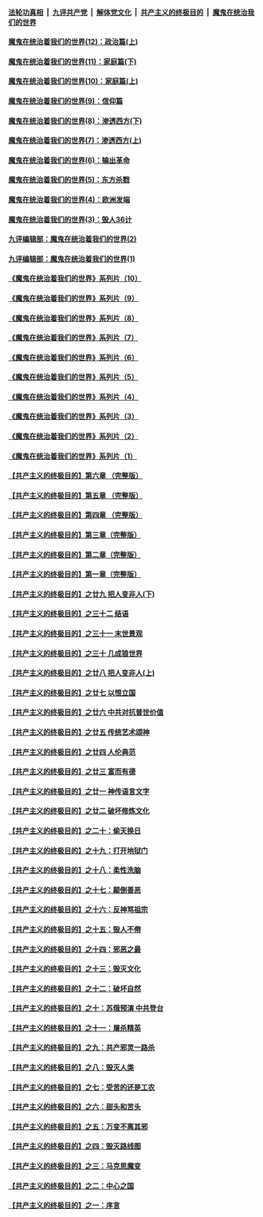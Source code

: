 ####  [法轮功真相](../../../../basic/blob/master/README.md?t=09290602) &nbsp;|&nbsp; [九评共产党](../../../../9ping.md/blob/master/README.md?t=09290602) &nbsp;|&nbsp; [解体党文化](../../../../jtdwh.md/blob/master/README.md?t=09290602)  &nbsp;|&nbsp; [共产主义的终极目的](../../../../gczydzjmd.md/blob/master/README.md?t=09290602) &nbsp;|&nbsp; [魔鬼在统治我们的世界](../../../../mgztzwmdsj.md/blob/master/README.md?t=09290602) 

#### [魔鬼在统治着我们的世界(12)：政治篇(上)](../pages/nsc422/n10444576.md?t=09290602) 

#### [魔鬼在统治着我们的世界(11)：家庭篇(下)](../pages/nsc422/n10440961.md?t=09290602) 

#### [魔鬼在统治着我们的世界(10)：家庭篇(上)](../pages/nsc422/n10435448.md?t=09290602) 

#### [魔鬼在统治着我们的世界(9)：信仰篇](../pages/nsc422/n10432159.md?t=09290602) 

#### [魔鬼在统治着我们的世界(8)：渗透西方(下)](../pages/nsc422/n10429603.md?t=09290602) 

#### [魔鬼在统治着我们的世界(7)：渗透西方(上)](../pages/nsc422/n10426013.md?t=09290602) 

#### [魔鬼在统治着我们的世界(6)：输出革命](../pages/nsc422/n10421536.md?t=09290602) 

#### [魔鬼在统治着我们的世界(5)：东方杀戮](../pages/nsc422/n10417707.md?t=09290602) 

#### [魔鬼在统治着我们的世界(4)：欧洲发端](../pages/nsc422/n10414890.md?t=09290602) 

#### [魔鬼在统治着我们的世界(3)：毁人36计](../pages/nsc422/n10411583.md?t=09290602) 

#### [九评编辑部：魔鬼在统治着我们的世界(2)](../pages/nsc422/n10410036.md?t=09290602) 

#### [九评编辑部：魔鬼在统治着我们的世界(1)](../pages/nsc422/n10406825.md?t=09290602) 

#### [《魔鬼在统治着我们的世界》系列片（10）](../pages/nsc422/n12292670.md?t=09290602) 

#### [《魔鬼在统治着我们的世界》系列片（9）](../pages/nsc422/n12290859.md?t=09290602) 

#### [《魔鬼在统治着我们的世界》系列片（8）](../pages/nsc422/n12287445.md?t=09290602) 

#### [《魔鬼在统治着我们的世界》系列片（7）](../pages/nsc422/n12283425.md?t=09290602) 

#### [《魔鬼在统治着我们的世界》系列片（6）](../pages/nsc422/n12282314.md?t=09290602) 

#### [《魔鬼在统治着我们的世界》系列片（5）](../pages/nsc422/n12281419.md?t=09290602) 

#### [《魔鬼在统治着我们的世界》系列片（4）](../pages/nsc422/n12274024.md?t=09290602) 

#### [《魔鬼在统治着我们的世界》系列片（3）](../pages/nsc422/n12271322.md?t=09290602) 

#### [《魔鬼在统治着我们的世界》系列片（2）](../pages/nsc422/n12269049.md?t=09290602) 

#### [《魔鬼在统治着我们的世界》系列片（1）](../pages/nsc422/n12267575.md?t=09290602) 

#### [【共产主义的终极目的】第六章 （完整版）](../pages/nsc422/n11428913.md?t=09290602) 

#### [【共产主义的终极目的】第五章 （完整版）](../pages/nsc422/n11428912.md?t=09290602) 

#### [【共产主义的终极目的】第四章 （完整版）](../pages/nsc422/n11428907.md?t=09290602) 

#### [【共产主义的终极目的】第三章（完整版）](../pages/nsc422/n11428848.md?t=09290602) 

#### [【共产主义的终极目的】第二章（完整版）](../pages/nsc422/n11428831.md?t=09290602) 

#### [【共产主义的终极目的】第一章（完整版）](../pages/nsc422/n11417651.md?t=09290602) 

#### [【共产主义的终极目的】之廿九 把人变非人(下)](../pages/nsc422/n11344140.md?t=09290602) 

#### [【共产主义的终极目的】之三十二 结语](../pages/nsc422/n11360535.md?t=09290602) 

#### [【共产主义的终极目的】之三十一 末世景观](../pages/nsc422/n11351129.md?t=09290602) 

#### [【共产主义的终极目的】之三十 几成狼世界](../pages/nsc422/n11348280.md?t=09290602) 

#### [【共产主义的终极目的】之廿八 把人变非人(上)](../pages/nsc422/n11340492.md?t=09290602) 

#### [【共产主义的终极目的】之廿七 以恨立国](../pages/nsc422/n11336944.md?t=09290602) 

#### [【共产主义的终极目的】之廿六 中共对抗普世价值](../pages/nsc422/n11324785.md?t=09290602) 

#### [【共产主义的终极目的】之廿五 传统艺术颂神](../pages/nsc422/n11296396.md?t=09290602) 

#### [【共产主义的终极目的】之廿四 人伦典范](../pages/nsc422/n11296397.md?t=09290602) 

#### [【共产主义的终极目的】之廿三 富而有德](../pages/nsc422/n11283598.md?t=09290602) 

#### [【共产主义的终极目的】之廿一 神传语言文字](../pages/nsc422/n11263265.md?t=09290602) 

#### [【共产主义的终极目的】之廿二 破坏修炼文化](../pages/nsc422/n11245728.md?t=09290602) 

#### [【共产主义的终极目的】之二十：偷天换日](../pages/nsc422/n11238846.md?t=09290602) 

#### [【共产主义的终极目的】之十九：打开地狱门](../pages/nsc422/n11206376.md?t=09290602) 

#### [【共产主义的终极目的】之十八：柔性洗脑](../pages/nsc422/n11199994.md?t=09290602) 

#### [【共产主义的终极目的】之十七：颠倒善恶](../pages/nsc422/n11179782.md?t=09290602) 

#### [【共产主义的终极目的】之十六：反神骂祖宗](../pages/nsc422/n11166798.md?t=09290602) 

#### [【共产主义的终极目的】之十五：毁人不倦](../pages/nsc422/n11166792.md?t=09290602) 

#### [【共产主义的终极目的】之十四：邪恶之最](../pages/nsc422/n11150249.md?t=09290602) 

#### [【共产主义的终极目的】之十三：毁灭文化](../pages/nsc422/n11135227.md?t=09290602) 

#### [【共产主义的终极目的】之十二：破坏自然](../pages/nsc422/n11135214.md?t=09290602) 

#### [【共产主义的终极目的】之十：苏俄预演 中共登台](../pages/nsc422/n11118424.md?t=09290602) 

#### [【共产主义的终极目的】之十一：屠杀精英](../pages/nsc422/n11118442.md?t=09290602) 

#### [【共产主义的终极目的】之九：共产邪灵一路杀](../pages/nsc422/n11114139.md?t=09290602) 

#### [【共产主义的终极目的】之八：毁灭人类](../pages/nsc422/n11108503.md?t=09290602) 

#### [【共产主义的终极目的】之七：受苦的还是工农](../pages/nsc422/n11101809.md?t=09290602) 

#### [【共产主义的终极目的】之六：甜头和苦头](../pages/nsc422/n11096971.md?t=09290602) 

#### [【共产主义的终极目的】之五：万变不离其邪](../pages/nsc422/n11091285.md?t=09290602) 

#### [【共产主义的终极目的】之四：毁灭路线图](../pages/nsc422/n11086284.md?t=09290602) 

#### [【共产主义的终极目的】之三：马克思魔变](../pages/nsc422/n11061941.md?t=09290602) 

#### [【共产主义的终极目的】之二：中心之国](../pages/nsc422/n11047728.md?t=09290602) 

#### [【共产主义的终极目的】之一：序言](../pages/nsc422/n11086077.md?t=09290602) 

